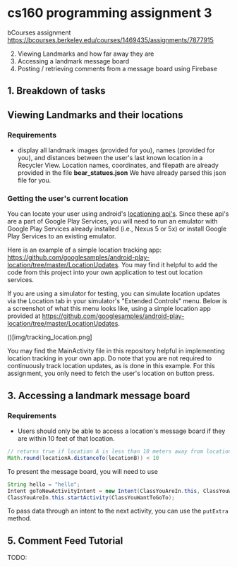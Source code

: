 # cs160 programming assignment 3

bCourses assignment https://bcourses.berkeley.edu/courses/1469435/assignments/7877915

2. Viewing Landmarks and how far away they are
3. Accessing a landmark message board
3. Posting / retrieving comments from a message board using Firebase

## 1. Breakdown of tasks

## Viewing Landmarks and their locations
### Requirements
- display all landmark images (provided for you), names (provided for you), and distances between the user's last known location in a Recycler View. Location names, coordinates, and filepath are already provided in the file **bear_statues.json** We have already parsed this json file for you.

### Getting the user's current location 
You can locate your user using android's [locationing api's](https://developer.android.com/training/location/index.html). Since these api's are a part of Google Play Services, you will need to run an emulator with Google Play Services already installed (i.e., Nexus 5 or 5x) or install Google Play Services to an existing emulator. 

Here is an example of a simple location tracking app: https://github.com/googlesamples/android-play-location/tree/master/LocationUpdates. You may find it helpful to add the code from this project into your own application to test out location services. 

If you are using a simulator for testing, you can simulate location updates via the Location tab in your simulator's "Extended Controls" menu. Below is a screenshot of what this menu looks like, using a simple location app provided at https://github.com/googlesamples/android-play-location/tree/master/LocationUpdates. 

()[img/tracking_location.png]

You may find the MainActivity file in this repository helpful in implementing location tracking in your own app. Do note that you are not required to continuously track location updates, as is done in this example. For this assignment, you only need to fetch the user's location on button press.
 


## 3. Accessing a landmark message board
### Requirements
- Users should only be able to access a location's message board if they are within 10 feet of that location.

```java
// returns true if location A is less than 10 meters away from location B
Math.round(locationA.distanceTo(locationB)) < 10
```
To present the message board, you will need to use 

```java
String hello = "hello";
Intent goToNewActivityIntent = new Intent(ClassYouAreIn.this, ClassYouWantToGoTo.class);
ClassYouAreIn.this.startActivity(ClassYouWantToGoTo);
```

To pass data through an intent to the next activity, you can use the `putExtra` method.

## 5. Comment Feed Tutorial
TODO: 

